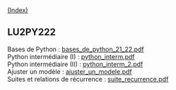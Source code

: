 [(Index)](https://dtraore97.github.io/)
## LU2PY222

Bases de Python : [bases_de_python_21_22.pdf](https://dtraore97.github.io/bases_de_python_21_22.pdf)\
Python intermédiaire (I) : [python_interm.pdf](https://dtraore97.github.io/python_interm.pdf)\
Python intermédiaire (II) : [python_interm_2.pdf](https://dtraore97.github.io/python_interm_2.pdf)\
Ajuster un modèle : [ajuster_un_modele.pdf](https://dtraore97.github.io/ajuster_un_modele.pdf)\
Suites et relations de récurrence : [suite_recurrence.pdf](https://dtraore97.github.io/uite_recurrence.pdf)
